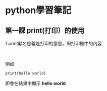 # python學習筆記
## 第一課 print(打印）的使用
1.print顧名思義是打印的意思，即打印框中的內容

&nbsp;

例如
```
print(hello world)
```

  即會在結果中顯示 **hello world**


